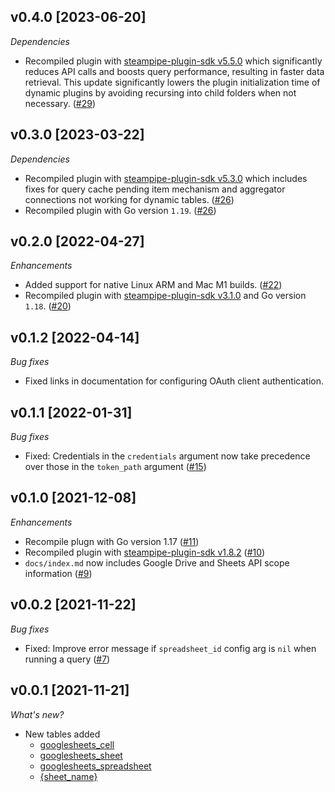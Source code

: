 ## v0.4.0 [2023-06-20]

_Dependencies_

- Recompiled plugin with [steampipe-plugin-sdk v5.5.0](https://github.com/turbot/steampipe-plugin-sdk/blob/v5.5.0/CHANGELOG.md#v550-2023-06-16) which significantly reduces API calls and boosts query performance, resulting in faster data retrieval. This update significantly lowers the plugin initialization time of dynamic plugins by avoiding recursing into child folders when not necessary. ([#29](https://github.com/turbot/steampipe-plugin-googlesheets/pull/29))

## v0.3.0 [2023-03-22]

_Dependencies_

- Recompiled plugin with [steampipe-plugin-sdk v5.3.0](https://github.com/turbot/steampipe-plugin-sdk/blob/main/CHANGELOG.md#v530-2023-03-16) which includes fixes for query cache pending item mechanism and aggregator connections not working for dynamic tables. ([#26](https://github.com/turbot/steampipe-plugin-googlesheets/pull/26))
- Recompiled plugin with Go version `1.19`. ([#26](https://github.com/turbot/steampipe-plugin-googlesheets/pull/26))

## v0.2.0 [2022-04-27]

_Enhancements_

- Added support for native Linux ARM and Mac M1 builds. ([#22](https://github.com/turbot/steampipe-plugin-googlesheets/pull/22))
- Recompiled plugin with [steampipe-plugin-sdk v3.1.0](https://github.com/turbot/steampipe-plugin-sdk/blob/main/CHANGELOG.md#v310--2022-03-30) and Go version `1.18`. ([#20](https://github.com/turbot/steampipe-plugin-googlesheets/pull/20))

## v0.1.2 [2022-04-14]

_Bug fixes_

- Fixed links in documentation for configuring OAuth client authentication.

## v0.1.1 [2022-01-31]

_Bug fixes_

- Fixed: Credentials in the `credentials` argument now take precedence over those in the `token_path` argument ([#15](https://github.com/turbot/steampipe-plugin-googlesheets/pull/15))

## v0.1.0 [2021-12-08]

_Enhancements_

- Recompile plugn with Go version 1.17 ([#11](https://github.com/turbot/steampipe-plugin-googlesheets/pull/11))
- Recompiled plugin with [steampipe-plugin-sdk v1.8.2](https://github.com/turbot/steampipe-plugin-sdk/blob/main/CHANGELOG.md#v182--2021-11-22) ([#10](https://github.com/turbot/steampipe-plugin-googlesheets/pull/10))
- `docs/index.md` now includes Google Drive and Sheets API scope information ([#9](https://github.com/turbot/steampipe-plugin-googlesheets/pull/9))

## v0.0.2 [2021-11-22]

_Bug fixes_

- Fixed: Improve error message if `spreadsheet_id` config arg is `nil` when running a query ([#7](https://github.com/turbot/steampipe-plugin-googlesheets/pull/7))

## v0.0.1 [2021-11-21]

_What's new?_

- New tables added
  - [googlesheets_cell](https://hub.steampipe.io/plugins/turbot/googlesheets/tables/googlesheets_cell)
  - [googlesheets_sheet](https://hub.steampipe.io/plugins/turbot/googlesheets/tables/googlesheets_sheet)
  - [googlesheets_spreadsheet](https://hub.steampipe.io/plugins/turbot/googlesheets/tables/googlesheets_spreadsheet)
  - [{sheet_name}](https://hub.steampipe.io/plugins/turbot/googlesheets/tables/{sheet_name})
